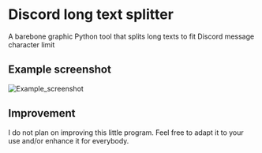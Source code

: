 # Discord long text splitter

A barebone graphic Python tool that splits long texts to fit Discord message character limit

## Example screenshot

![Example_screenshot](https://github.com/Myvh/Discord-long-text-splitter/assets/68384832/4a36eb52-7ed1-47d6-b4d9-418abef0e8de)

## Improvement

I do not plan on improving this little program. Feel free to adapt it to your use and/or enhance it for everybody.
